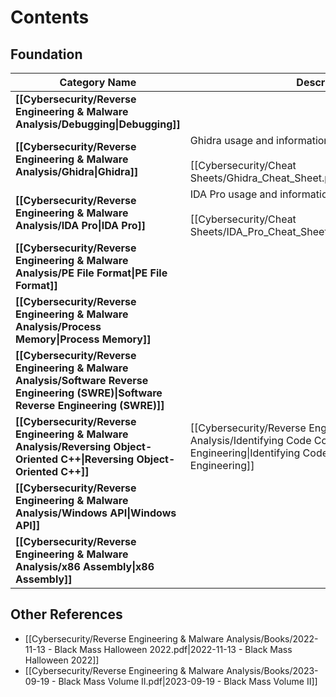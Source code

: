 # Contents

## Foundation

| **Category Name**                                                                                                                     | **Description**                                                                                                                                                 |
| ------------------------------------------------------------------------------------------------------------------------------------- | --------------------------------------------------------------------------------------------------------------------------------------------------------------- |
| **[[Cybersecurity/Reverse Engineering & Malware Analysis/Debugging\|Debugging]]**                                                     |                                                                                                                                                                 |
| **[[Cybersecurity/Reverse Engineering & Malware Analysis/Ghidra\|Ghidra]]**                                                           | Ghidra usage and information.<br><br>[[Cybersecurity/Cheat Sheets/Ghidra_Cheat_Sheet.pdf\|Ghidra_Cheat_Sheet]]                                                  |
| **[[Cybersecurity/Reverse Engineering & Malware Analysis/IDA Pro\|IDA Pro]]**                                                         | IDA Pro usage and information.<br><br>[[Cybersecurity/Cheat Sheets/IDA_Pro_Cheat_Sheet.pdf\|IDA_Pro_Cheat_Sheet]]                                               |
| **[[Cybersecurity/Reverse Engineering & Malware Analysis/PE File Format\|PE File Format]]**                                           |                                                                                                                                                                 |
| **[[Cybersecurity/Reverse Engineering & Malware Analysis/Process Memory\|Process Memory]]**                                           |                                                                                                                                                                 |
| **[[Cybersecurity/Reverse Engineering & Malware Analysis/Software Reverse Engineering (SWRE)\|Software Reverse Engineering (SWRE)]]** |                                                                                                                                                                 |
| **[[Cybersecurity/Reverse Engineering & Malware Analysis/Reversing Object-Oriented C++\|Reversing Object-Oriented C++]]**             | [[Cybersecurity/Reverse Engineering & Malware Analysis/Identifying Code Constructs in Reverse Engineering\|Identifying Code Constructs in Reverse Engineering]] |
| **[[Cybersecurity/Reverse Engineering & Malware Analysis/Windows API\|Windows API]]**                                                 |                                                                                                                                                                 |
| **[[Cybersecurity/Reverse Engineering & Malware Analysis/x86 Assembly\|x86 Assembly]]**                                               |                                                                                                                                                                 |


## Other References

- [[Cybersecurity/Reverse Engineering & Malware Analysis/Books/2022-11-13 - Black Mass Halloween 2022.pdf|2022-11-13 - Black Mass Halloween 2022]]
- [[Cybersecurity/Reverse Engineering & Malware Analysis/Books/2023-09-19 - Black Mass Volume II.pdf|2023-09-19 - Black Mass Volume II]] 
